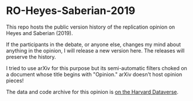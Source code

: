 # RO-Heyes-Saberian-2019
This repo hosts the public version history of the replication opinion on Heyes and Saberian (2019).

If the participants in the debate, or anyone else, changes my mind about anything in the opinion, I will release a new version here. The releases will preserve the history.

I tried to use arXiv for this purpose but its semi-automatic filters choked on a document whose title begins with "Opinion." arXiv doesn't host opinion pieces!

The data and code archive for this opinion is [on the Harvard Dataverse](https://doi.org/10.7910/DVN/EPDXVX).
